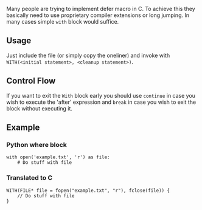 Many people are trying to implement defer macro in C. To achieve this they basically need to use proprietary compiler extensions or long jumping. In many cases simple `with` block would suffice.

## Usage

Just include the file (or simply copy the oneliner) and invoke with `WITH(<initial statement>, <cleanup statement>)`.

## Control Flow

If you want to exit the `With` block early you should use `continue` in case you wish to execute the 'after' expression and `break` in case you wish to exit the block without executing it.

## Example

### Python where block

```
with open('example.txt', 'r') as file:
    # Do stuff with file
```

### Translated to C

```
WITH(FILE* file = fopen("example.txt", "r"), fclose(file)) {
    // Do stuff with file
}
```
